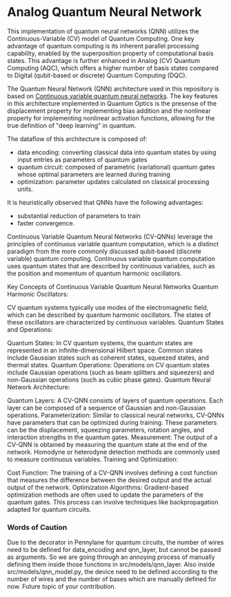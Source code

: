 # Analog Quantum Neural Network

This implementation of quantum neural networks (QNN) utilizes the Continuous-Variable (CV) model of Quantum Computing. 
One key advantage of quantum computing is its inherent parallel processing capability, enabled by the superposition 
property of computational basis states. This advantage is further enhanced in Analog (CV) Quantum Computing (AQC), 
which offers a higher number of basis states compared to Digital (qubit-based or discrete) Quantum Computing (DQC).

The Quantum Neural Network (QNN) architecture used in this repository is based on 
[Continuous variable quantum neural networks](https://arxiv.org/pdf/1806.06871v1.pdf). The key features in this 
architecture implemented in Quantum Optics is the presense of the displacement property for implementing bias addition 
and the nonlinear property for implementing nonlinear activation functions, allowing for the true definition of 
"deep learning" in quantum.

The dataflow of this architecture is composed of:
- data encoding: converting classical data into quantum states by using input entries as parameters of quantum gates
- quantum circuit: composed of parametric (variational) quantum gates whose optimal parameters are learned during training
- optimization: parameter updates calculated on classical processing units.
  
It is heuristically observed that QNNs have the following advantages:
- substantial reduction of parameters to train
- faster convergence.

Continuous Variable Quantum Neural Networks (CV-QNNs) leverage the principles of continuous variable quantum computation, which is a distinct paradigm from the more commonly discussed qubit-based (discrete variable) quantum computing. Continuous variable quantum computation uses quantum states that are described by continuous variables, such as the position and momentum of quantum harmonic oscillators.

Key Concepts of Continuous Variable Quantum Neural Networks
Quantum Harmonic Oscillators:

CV quantum systems typically use modes of the electromagnetic field, which can be described by quantum harmonic oscillators. The states of these oscillators are characterized by continuous variables.
Quantum States and Operations:

Quantum States: In CV quantum systems, the quantum states are represented in an infinite-dimensional Hilbert space. Common states include Gaussian states such as coherent states, squeezed states, and thermal states.
Quantum Operations: Operations on CV quantum states include Gaussian operations (such as beam splitters and squeezers) and non-Gaussian operations (such as cubic phase gates).
Quantum Neural Network Architecture:

Quantum Layers: A CV-QNN consists of layers of quantum operations. Each layer can be composed of a sequence of Gaussian and non-Gaussian operations.
Parameterization: Similar to classical neural networks, CV-QNNs have parameters that can be optimized during training. These parameters can be the displacement, squeezing parameters, rotation angles, and interaction strengths in the quantum gates.
Measurement: The output of a CV-QNN is obtained by measuring the quantum state at the end of the network. Homodyne or heterodyne detection methods are commonly used to measure continuous variables.
Training and Optimization:

Cost Function: The training of a CV-QNN involves defining a cost function that measures the difference between the desired output and the actual output of the network.
Optimization Algorithms: Gradient-based optimization methods are often used to update the parameters of the quantum gates. This process can involve techniques like backpropagation adapted for quantum circuits.


### Words of Caution
Due to the decorator in Pennylane for quantum circuits, the number of wires need to be defined for data_encoding and qnn_layer, but cannot be passed as arguments. So we are going through an annoying process of manually defining them inside those functions in src/models/qnn_layer. Also inside src/models/qnn_model.py, the device need to be defined according to the number of wires and the number of bases which are manually defined for now. Future topic of your contribution.
  

